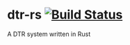 # dtr-rs [![Build Status](https://travis-ci.org/AesirDevelopment/dtr-rs.svg?branch=master)](https://travis-ci.org/AesirDevelopment/dtr-rs)
A DTR system written in Rust
